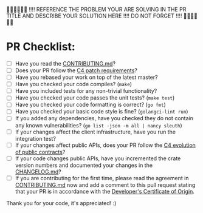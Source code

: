 👮🏻👮🏻👮🏻 !!!! REFERENCE THE PROBLEM YOUR ARE SOLVING IN THE PR TITLE AND DESCRIBE YOUR SOLUTION HERE !!!! DO NOT FORGET !!!! 👮🏻👮🏻👮🏻


# PR Checklist:

- [ ] Have you read the [CONTRIBUTING.md](https://github.com/merlins-labs/chain-main/blob/master/CONTRIBUTING.md)?
- [ ] Does your PR follow the [C4 patch requirements](https://rfc.zeromq.org/spec:42/C4/#23-patch-requirements)?
- [ ] Have you rebased your work on top of the latest master? 
- [ ] Have you checked your code compiles? (`make`)
- [ ] Have you included tests for any non-trivial functionality?
- [ ] Have you checked your code passes the unit tests? (`make test`)
- [ ] Have you checked your code formatting is correct? (`go fmt`)
- [ ] Have you checked your basic code style is fine? (`golangci-lint run`)
- [ ] If you added any dependencies, have you checked they do not contain any known vulnerabilities? (`go list -json -m all | nancy sleuth`)
- [ ] If your changes affect the client infrastructure, have you run the integration test?
- [ ] If your changes affect public APIs, does your PR follow the [C4 evolution of public contracts](https://rfc.zeromq.org/spec:42/C4/#26-evolution-of-public-contracts)?
- [ ] If your code changes public APIs, have you incremented the crate version numbers and documented your changes in the [CHANGELOG.md](https://github.com/merlins-labs/chain-main/blob/master/CHANGELOG.md)?
- [ ] If you are contributing for the first time, please read the agreement in [CONTRIBUTING.md](https://github.com/merlins-labs/chain-main/blob/master/CONTRIBUTING.md) now and add a comment to this pull request stating that your PR is in accordance with the [Developer's Certificate of Origin](https://github.com/merlins-labs/chain-main/blob/master/CONTRIBUTING.md#developer-certificate-of-originn).

Thank you for your code, it's appreciated! :)

